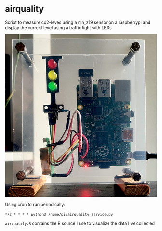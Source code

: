 # airquality
Script to measure co2-leves using a mh_z19 sensor on a raspberrypi and display the current level using a traffic light with LEDs

![My current setup showing two panes of plexiglas containing a raspberry pi, a traffic light made of LEDs and the bespoken mh_z19 sensor.](https://github.com/Pfonks/airquality/blob/66200270d5b473cc2e68396e8a4fc5e0457f7ae7/airqualityreadme.jpg)

Using cron to run periodically:

```*/2 * * * * python3 /home/pi/airquality_service.py```

```airquality.R``` contains the R source I use to visualize the data I've collected

